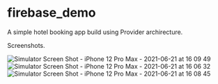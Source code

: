 # firebase_demo

A simple hotel booking app build using Provider archirecture. 

Screenshots.

![Simulator Screen Shot - iPhone 12 Pro Max - 2021-06-21 at 16 09 49](https://user-images.githubusercontent.com/11992113/122749658-37107c80-d2ab-11eb-9dea-fcf6f8f2c00a.png)
![Simulator Screen Shot - iPhone 12 Pro Max - 2021-06-21 at 16 06 32](https://user-images.githubusercontent.com/11992113/122749371-e1d46b00-d2aa-11eb-99ad-b1120316622c.png)
![Simulator Screen Shot - iPhone 12 Pro Max - 2021-06-21 at 16 08 45](https://user-images.githubusercontent.com/11992113/122749504-0d575580-d2ab-11eb-8117-43f6d1286a66.png)





